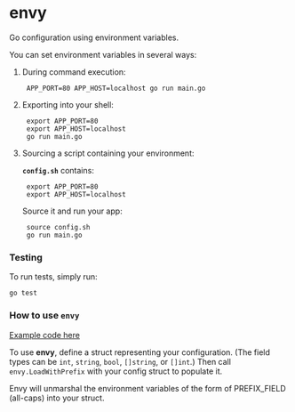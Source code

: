 envy
====
Go configuration using environment variables.

You can set environment variables in several ways:

1. During command execution:

        APP_PORT=80 APP_HOST=localhost go run main.go

2. Exporting into your shell:

        export APP_PORT=80
        export APP_HOST=localhost
        go run main.go

3. Sourcing a script containing your environment:

    **`config.sh`** contains:

		export APP_PORT=80
		export APP_HOST=localhost

    Source it and run your app:

        source config.sh
        go run main.go

### Testing
To run tests, simply run:
		
	go test

### How to use `envy`

[Example code here](https://github.com/sendgrid/go-envy/blob/master/example_test.go)

To use **envy**, define a struct representing your configuration. (The field
types can be `int`, `string`, `bool`, `[]string`, or `[]int`.) Then call `envy.LoadWithPrefix` with
your config struct to populate it.

Envy will unmarshal the environment variables of the form of PREFIX_FIELD
(all-caps) into your struct.